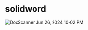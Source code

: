 # solidword
![DocScanner Jun 26, 2024 10-02 PM](https://github.com/arpansingh8055/solidword/assets/147531969/c149704c-a9c2-4005-b5e0-5e4144f163b6)
